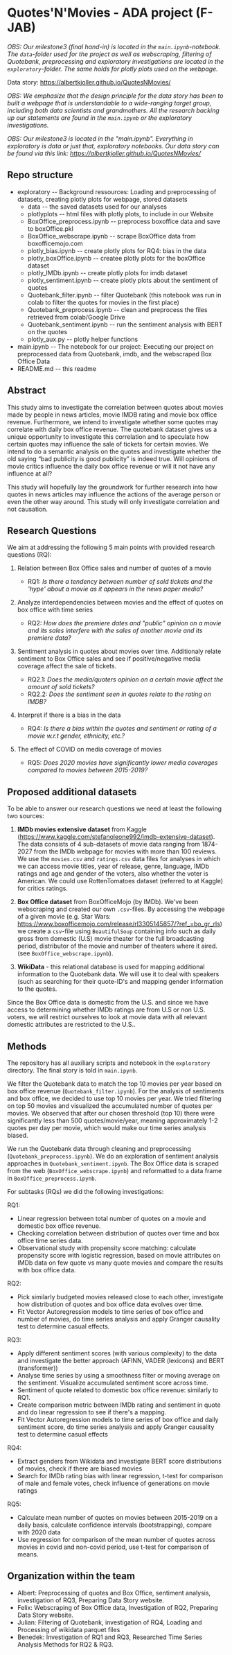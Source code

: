 # Quotes'N'Movies - ADA project (F-JAB)

*OBS: Our milestone3 (final hand-in) is located in the `main.ipynb`-notebook. The `data`-folder used for the project as well as webscraping, filtering of Quotebank, preprocessing and exploratory investigations are located in the `exploratory`-folder. The same holds for plotly plots used on the webpage.*

Data story: https://albertkjoller.github.io/QuotesNMovies/ 

*OBS: We emphasize that the design principle for the data story has been to built a webpage that is understandable to a wide-ranging target group, including both data scientists and grandmothers. All the research backing up our statements are found in the `main.ipynb` or the exploratory investigations.*

*OBS: Our milestone3 is located in the "main.ipynb". Everything in exploratory is data or just that, exploratory notebooks.*
*Our data story can be found via this link: https://albertkjoller.github.io/QuotesNMovies/*

## Repo structure

- exploratory -- Background ressources: Loading and preprocessing of datasets, creating plotly plots for webpage, stored datasets
	- data -- the saved datasets used for our analyses
	- plotlyplots -- html files with plotly plots, to include in our Website
	- BoxOffice_preprocess.ipynb -- preprocess boxoffice data and save to boxOffice.pkl
	- BoxOffice_webscrape.ipynb -- scrape BoxOffice data from boxofficemojo.com
	- plotly_bias.ipynb -- create plotly plots for RQ4: bias in the data
	- plotly_boxOffice.ipynb -- createe plotly plots for the boxOffice dataset
	- plotly_IMDb.ipynb -- create plotly plots for imdb dataset
	- plotly_sentiment.ipynb -- create plotly plots about the sentiment of quotes
	- Quotebank_filter.ipynb -- filter Quotebank (this notebook was run in colab to filter the quotes for movies in the first place)
	- Quotebank_preprocess.ipynb -- clean and preprocess the files retrieved from colab/Google Drive
	- Quotebank_sentiment.ipynb -- run the sentiment analysis with BERT on the quotes
	- plotly_aux.py -- plotly helper functions
- main.ipynb -- The notebook for our project: Executing our project on preprocessed data from Quotebank, imdb, and the webscraped Box Office Data
- README.md -- this readme

## Abstract

This study aims to investigate the correlation between quotes about movies made by people in news articles, movie IMDB rating and movie box office revenue. Furthermore, we intend to investigate whether some quotes may correlate with daily box office revenue. The quotebank dataset gives us a unique opportunity to investigate this correlation and to speculate how certain quotes may influence the sale of tickets for certain movies. We intend to do a semantic analysis on the quotes and investigate whether the old saying “bad publicity is good publicity” is indeed true. Will opinions of movie critics influence the daily box office revenue or will it not have any influence at all?

This study will hopefully lay the groundwork for further research into how quotes in news articles may influence the actions of the average person or even the other way around. This study will only investigate correlation and not causation.


## Research Questions

We aim at addressing the following 5 main points with provided research questions (RQ):

1) Relation between Box Office sales and number of quotes of a movie
	- RQ1: *Is there a tendency between number of sold tickets and the 'hype' about a movie as it appears in the news paper media?*

2) Analyze interdependencies between movies and the effect of quotes on box office with time series
	- RQ2: *How does the premiere dates and "public" opinion on a movie and its sales interfere with the sales of another movie and its premiere data?*
	
3) Sentiment analysis in quotes about movies over time. Additionaly relate sentiment to Box Office sales and see if positive/negative media coverage affect the sale of tickets.
	- RQ2.1: *Does the media/quoters opinion on a certain movie affect the amount of sold tickets?*
	- RQ2.2: *Does the sentiment seen in quotes relate to the rating on IMDB?*

4) Interpret if there is a bias in the data
	- RQ4: *Is there a bias within the quotes and sentiment or rating of a movie w.r.t gender, ethnicity, etc.?*

5) The effect of COVID on media coverage of movies
	- RQ5: *Does 2020 movies have significantly lower media coverages compared to movies between 2015-2019?*

## Proposed additional datasets

To be able to answer our research questions we need at least the following two sources:

1) **IMDb movies extensive dataset** from Kaggle (https://www.kaggle.com/stefanoleone992/imdb-extensive-dataset). The data consists of 4 sub-datasets of movie data ranging from 1874-2027 from the IMDb webpage for movies with more than 100 reviews. We use the `movies.csv` and `ratings.csv` data files for analyses in which we can access movie titles, year of release, genre, language, IMDb ratings and age and gender of the voters, also whether the voter is American. We could use RottenTomatoes dataset (referred to at Kaggle) for critics ratings.

2) **Box Office dataset** from BoxOfficeMojo (by IMDb). We've been webscraping and created our own `.csv`-files. By accessing the webpage of a given movie (e.g. Star Wars: https://www.boxofficemojo.com/release/rl3305145857/?ref_=bo_gr_rls) we create a `csv`-file using `BeautifulSoup` containing info such as daily gross from domestic (U.S) movie theater for the full broadcasting period, distributor of the movie and number of theaters where it aired. (see `BoxOffice_webscrape.ipynb`).

3) **WikiData** - this relational database is used for mapping additional information to the Quotebank data. We will use it to deal with speakers (such as searching for their quote-ID's and mapping gender information to the quotes.


Since the Box Office data is domestic from the U.S. and since we have access to determining whether IMDb ratings are from U.S or non U.S. voters, we will restrict ourselves to look at movie data with all relevant domestic attributes are restricted to the U.S..


## Methods
The repository has all auxiliary scripts and notebook in the `exploratory` directory. The final story is told in `main.ipynb`.

We filter the Quotebank data to match the top 10 movies per year based on box office revenue (`Quotebank_filter.ipynb`).  For the analysis of sentiments and box office, we decided to use top 10 movies per year. We tried filtering on top 50 movies and visualized the accumulated number of quotes per movies. We observed that after our chosen threshold (top 10) there were significantly less than 500 quotes/movie/year, meaning approximately 1-2 quotes per day per movie, which would make our time series analysis biased. 

We run the Quotebank data through cleaning and preprocessing (`Quotebank_preprocess.ipynb`). We do an exploration of sentiment analysis approaches in `Quotebank_sentiment.ipynb`. The Box Office data is scraped from the web (`BoxOffice_webscrape.ipynb`) and reformatted to a data frame in `BoxOffice_preprocess.ipynb`.

For subtasks (RQs) we did the following investigations:

RQ1:
- Linear regression between total number of quotes on a movie and domestic box office revenue.
- Checking correlation between distribution of quotes over time and box office time series data.
- Observational study with propensity score matching: calculate propensity score with logistic regression, based on movie attributes on IMDb data on few quote vs many quote movies and compare the results with box office data.

RQ2:
- Pick similarly budgeted movies released close to each other, investigate how distribution of quotes and box office data evolves over time.
- Fit Vector Autoregression models to time series of box office and number of movies, do time series analysis and apply Granger causality test to determine casual effects.

RQ3:
- Apply different sentiment scores (with various complexity) to the data and investigate the better approach (AFINN, VADER (lexicons) and BERT (transformer))
- Analyse time series by using a smoothness filter or moving average on the sentiment. Visualize accumulated sentiment score across time. 
- Sentiment of quote related to domestic box office revenue: similarly to RQ1.
- Create comparison metric between IMDb rating and sentiment in quote and do linear regression to see if there's a mapping.
- Fit Vector Autoregression models to time series of box office and daily sentiment score, do time series analysis and apply Granger causality test to determine casual effects

RQ4:
- Extract genders from Wikidata and investigate BERT score distributions of movies, check if there are biased movies 
- Search for IMDb rating bias with linear regression, t-test for comparison of male and female votes, check influence of generations on movie ratings


RQ5:
-  Calculate mean number of quotes on movies between 2015-2019 on a daily basis, calculate confidence intervals (bootstrapping), compare with 2020 data
-  Use regression for comparison of the mean number of quotes across movies in covid and non-covid period, use t-test for comparison of means.

## Organization within the team

- Albert: Preprocessing of quotes and Box Office, sentiment analysis, investigation of RQ3, Preparing Data Story website.
- Felix: Webscraping of Box Office data, Investigation of RQ2, Preparing Data Story website.
- Julian: Filtering of Quotebank, investigation of RQ4, Loading and Processing of wikidata parquet files
- Benedek: Investigation of RQ1 and RQ3, Researched Time Series Analysis Methods for RQ2 & RQ3.
